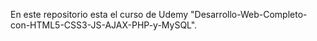 En este repositorio esta el curso de Udemy "Desarrollo-Web-Completo-con-HTML5-CSS3-JS-AJAX-PHP-y-MySQL".

